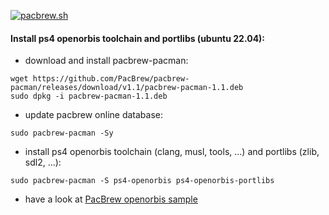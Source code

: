 [![pacbrew.sh](https://github.com/PacBrew/pacbrew-packages/actions/workflows/pacbrew.yml/badge.svg)](https://github.com/PacBrew/pacbrew-packages/actions/workflows/pacbrew.yml)

#### Install ps4 openorbis toolchain and portlibs (ubuntu 22.04):

  - download and install pacbrew-pacman:
  ```
  wget https://github.com/PacBrew/pacbrew-pacman/releases/download/v1.1/pacbrew-pacman-1.1.deb
  sudo dpkg -i pacbrew-pacman-1.1.deb
  ```
  - update pacbrew online database:
  ```
  sudo pacbrew-pacman -Sy
  ```
  - install ps4 openorbis toolchain (clang, musl, tools, ...) and portlibs (zlib, sdl2, ...):
  ```
  sudo pacbrew-pacman -S ps4-openorbis ps4-openorbis-portlibs
  ```
  - have a look at [PacBrew openorbis sample](https://github.com/PacBrew/ps4-openorbis-sample)
